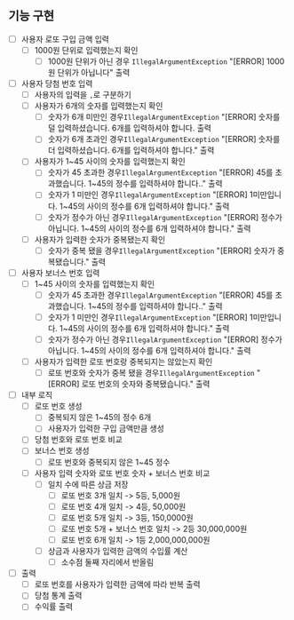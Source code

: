 ## 기능 구현
- [ ] 사용자 로또 구입 금액 입력
  - [ ] 1000원 단위로 입력했는지 확인
    - [ ] 1000원 단위가 아닌 경우 `IllegalArgumentException` "[ERROR] 1000원 단위가 아닙니다" 출력
- [ ] 사용자 당첨 번호 입력
  - [ ] 사용자의 입력을 `,`로 구분하기
  - [ ] 사용자가 6개의 숫자를 입력했는지 확인
    - [ ] 숫자가 6개 미만인 경우`IllegalArgumentException` "[ERROR] 숫자를 덜 입력하셨습니다. 6개를 입력하셔야 합니다. 출력
    - [ ] 숫자가 6개 초과인 경우`IllegalArgumentException` "[ERROR] 숫자를 더 입력하셨습니다. 6개를 입력하셔야 합니다." 출력 
  - [ ] 사용자가 1~45 사이의 숫자를 입력했는지 확인
    - [ ] 숫자가 45 초과한 경우`IllegalArgumentException` "[ERROR] 45를 초과했습니다. 1~45의 정수를 입력하셔야 합니다.." 출력
    - [ ] 숫자가 1 미만인 경우`IllegalArgumentException` "[ERROR] 1미만입니다. 1~45의 사이의 정수를 6개 입력하셔야 합니다." 출력
    - [ ] 숫자가 정수가 아닌 경우`IllegalArgumentException` "[ERROR] 정수가 아닙니다. 1~45의 사이의 정수를 6개 입력하셔야 합니다." 출력
  - [ ] 사용자가 입력한 숫자가 중복됐는지 확인
    - [ ] 숫자가 중복 됐을 경우`IllegalArgumentException` "[ERROR] 숫자가 중복됐습니다." 출력
- [ ] 사용자 보너스 번호 입력
  - [ ] 1~45 사이의 숫자를 입력했는지 확인
    - [ ] 숫자가 45 초과한 경우`IllegalArgumentException` "[ERROR] 45를 초과했습니다. 1~45의 정수를 입력하셔야 합니다.." 출력
    - [ ] 숫자가 1 미만인 경우`IllegalArgumentException` "[ERROR] 1미만입니다. 1~45의 사이의 정수를 6개 입력하셔야 합니다." 출력
    - [ ] 숫자가 정수가 아닌 경우`IllegalArgumentException` "[ERROR] 정수가 아닙니다. 1~45의 사이의 정수를 6개 입력하셔야 합니다." 출력
  - [ ] 사용자가 입력한 로또 번호랑 중복되지는 않았는지 확인
    - [ ] 로또 번호와 숫자가 중복 됐을 경우`IllegalArgumentException` "[ERROR] 로또 번호의 숫자와 중복됐습니다." 출력
- [ ] 내부 로직
  - [ ] 로또 번호 생성
      - [ ] 중복되지 않은 1~45의 정수 6개
      - [ ] 사용자가 입력한 구입 금액만큼 생성
  - [ ] 당첨 번호와 로또 번호 비교
  - [ ] 보너스 번호 생성
    - [ ] 로또 번호와 중복되지 않은 1~45 정수
  - [ ] 사용자 입력 숫자와 로또 번호 숫자 + 보너스 번호 비교
    - [ ] 일치 수에 따른 상금 저장
      - [ ] 로또 번호 3개 일치 -> 5등, 5,000원
      - [ ] 로또 번호 4개 일치 -> 4등, 50,000원
      - [ ] 로또 번호 5개 일치 -> 3등, 150,0000원
      - [ ] 로또 번호 5개 + 보너스 번호 일치 -> 2등 30,000,000원
      - [ ] 로또 번호 6개 일치 -> 1등 2,000,000,000원
    - [ ] 상금과 사용자가 입력한 금액의 수입률 계산
      - [ ] 소수점 둘째 자리에서 반올림
- [ ] 출력
  - [ ] 로또 번호를 사용자가 입력한 금액에 따라 반복 출력
  - [ ] 당첨 통계 출력
  - [ ] 수익률 출력
